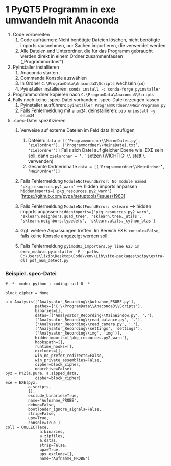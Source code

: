 # 1 PyQT5 Programm in exe umwandeln mit Anaconda

1.	Code vorbereiten
	1.	Code aufräumen: Nicht benötigte Dateien löschen, nicht benötigte imports rausnehmen, nur Sachen importieren, die verwendet werden
	2.	Alle Dateien und Unterordner, die für das Programm gebraucht werden direkt in einem Ordner zusammenfassen („Programmordner“)
2.	PyInstaller installieren
	1.	Anaconda starten
	2.	Commanda Konsole auswählen
	3.	In Ordner `C.\ProgramData\Anaconda3\Scripts` wechseln (`cd`)
	4.	Pyinstaller installieren: `conda install -c conda-forge pyinstaller`
3.	Programmordner kopieren nach `C.\ProgramData\Anaconda3\Scripts`
4.	Falls noch keine .spec-Datei vorhanden: .spec-Datei erzeugen lassen
	1.	Pyinstaller ausführen: `pyinstaller ProgrammOrdner//MeinProgramm.py`
	2.	Falls Fehlermeldung mit `enum24`: deinstallieren: `pip uninstall -y enum34`
5.	.spec-Datei spezifizieren
	1.	Verweise auf externe Dateien im Feld data hinzufügen
		1.	Dateien: `data = [(‘Programmordner\\MeineDatei.py‘, ‘zielordner‘), (‘Programmordner\\MeineDatei.txt’, ‘zielordner’)]`
			Falls sich Datei auf gleicher Ebene wie .EXE sein soll, dann `zielordner = ‘.’` setzen (WICHTIG: `\\` statt `\` verwenden)
		2.	Gesamte Ordnerinhalte
			`data = [(‘Programmordner\\MeinOrdner’, ‘MeinOrdner’)]`

	2.	Falls Fehlermeldung `ModuleNotFoundError: No module named 'pkg_resources.py2_warn'` --> hidden imports anpassen
		`hiddenimports=['pkg_resources.py2_warn']`
		[https://github.com/pypa/setuptools/issues/1963]
	3.	Falls Fehlermeldung `ModuleNotFoundError: sklearn` --> hidden imports anpassen
		`hiddenimports=['pkg_resources.py2_warn', 'sklearn.neighbors.quad_tree', 'sklearn.tree._utils', 'sklearn.neighbors.typedefs', 'sklearn.utils._cython_blas']`
	4.	Ggf. weitere Anpassungen treffen: Im Bereich EXE: `console=False`, falls keine Konsole angezeigt werden soll.
	5.	Falls Fehlermeldung `pyimod03_importers.py line 623 in exec_module`: `pyinstaller -F --paths C:\Users\lixib\Desktop\Code\venv\Lib\site-packages\scipy\extra-dll pdf_num_detect.py`


### Beispiel .spec-Datei



```
# -*- mode: python ; coding: utf-8 -*-

block_cipher = None

a = Analysis(['Analysator_Recording\\Aufnahme_PROBE.py'],
             pathex=['C:\\ProgramData\\Anaconda3\\Scripts'],
             binaries=[],
             datas=[('Analysator_Recording\\MainWindow.py', '.'),
			 ('Analysator_Recording\\read_balance.py', '.'),
			 ('Analysator_Recording\\read_camera.py', '.'),
			 ('Analysator_Recording\\settings', 'settings'),
			 ('Analysator_Recording\\img', 'img')],
             hiddenimports=['pkg_resources.py2_warn'],
             hookspath=[],
             runtime_hooks=[],
             excludes=[],
             win_no_prefer_redirects=False,
             win_private_assemblies=False,
             cipher=block_cipher,
             noarchive=False)
pyz = PYZ(a.pure, a.zipped_data,
             cipher=block_cipher)
exe = EXE(pyz,
          a.scripts,
          [],
          exclude_binaries=True,
          name='Aufnahme_PROBE',
          debug=False,
          bootloader_ignore_signals=False,
          strip=False,
          upx=True,
          console=True )
coll = COLLECT(exe,
               a.binaries,
               a.zipfiles,
               a.datas,
               strip=False,
               upx=True,
               upx_exclude=[],
               name='Aufnahme_PROBE')
```
